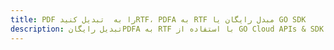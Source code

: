 ---title: PDF را به  تبدیل کنیدRTF، PDFA به RTF مبدل رایگان یا GO SDKdescription: تبدیل رایگانPDFA به RTF با استفاده از GO Cloud APIs & SDK همچنین اسناد PDF را در Cloud ایجاد، ویرایش و رندر کنید.---